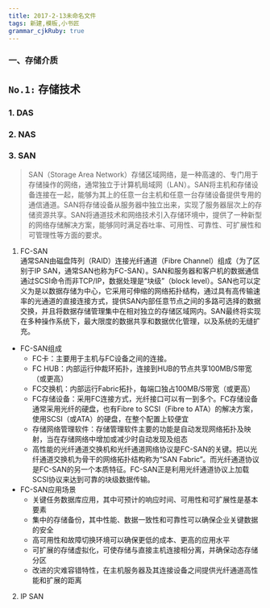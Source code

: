 ```yaml
---
title: 2017-2-13未命名文件 
tags: 新建,模板,小书匠
grammar_cjkRuby: true
---
```

### 一、存储介质



## `No.1:` 存储技术  
### 1. DAS  


### 2. NAS   


### 3. SAN   
> SAN（Storage Area Network）存储区域网络，是一种高速的、专门用于存储操作的网络，通常独立于计算机局域网（LAN）。SAN将主机和存储设备连接在一起，能够为其上的任意一台主机和任意一台存储设备提供专用的通信通道。SAN将存储设备从服务器中独立出来，实现了服务器层次上的存储资源共享。SAN将通道技术和网络技术引入存储环境中，提供了一种新型的网络存储解决方案，能够同时满足吞吐率、可用性、可靠性、可扩展性和可管理性等方面的要求。   

1. FC-SAN  
通常SAN由磁盘阵列（RAID）连接光纤通道（Fibre Channel）组成（为了区别于IP SAN，通常SAN也称为FC-SAN）。SAN和服务器和客户机的数据通信通过SCSI命令而非TCP/IP，数据处理是“块级”（block level）。SAN也可以定义为是以数据存储为中心，它采用可伸缩的网络拓扑结构，通过具有高传输速率的光通道的直接连接方式，提供SAN内部任意节点之间的多路可选择的数据交换，并且将数据存储管理集中在相对独立的存储区域网内。SAN最终将实现在多种操作系统下，最大限度的数据共享和数据优化管理，以及系统的无缝扩充。   

+ FC-SAN组成   
	+ FC卡：主要用于主机与FC设备之间的连接。  
	+ FC HUB：内部运行仲裁环拓扑，连接到HUB的节点共享100MB/S带宽（或更高）   
	+ FC交换机：内部运行Fabric拓扑，每端口独占100MB/S带宽（或更高）   
	+ FC存储设备：采用FC连接方式，光纤接口可以有一到多个。FC存储设备通常采用光纤的硬盘，也有Fibre to SCSI（Fibre to ATA）的解决方案，使用SCSI（或ATA）的硬盘，在整个配置上较便宜   
	+ 存储网络管理软件：存储管理软件主要的功能是自动发现网络拓扑及映射，当在存储网络中增加或减少时自动发现及组态   
	+ 高性能的光纤通道交换机和光纤通道网络协议是FC-SAN的关键。把以光纤通道交换机为骨干的网络拓扑结构称为“SAN Fabric”。而光纤通道协议是FC-SAN的另一个本质特征。FC-SAN正是利用光纤通道协议上加载SCSI协议来达到可靠的块级数据传输。   
+ FC-SAN应用场景
	+ 关键任务数据库应用，其中可预计的响应时间、可用性和可扩展性是基本要素   
	+ 集中的存储备份，其中性能、数据一致性和可靠性可以确保企业关键数据的安全   
	+ 高可用性和故障切换环境可以确保更低的成本、更高的应用水平   
	+ 可扩展的存储虚拟化，可使存储与直接主机连接相分离，并确保动态存储分区   
	+ 改进的灾难容错特性，在主机服务器及其连接设备之间提供光纤通道高性能和扩展的距离   

2. IP SAN  

